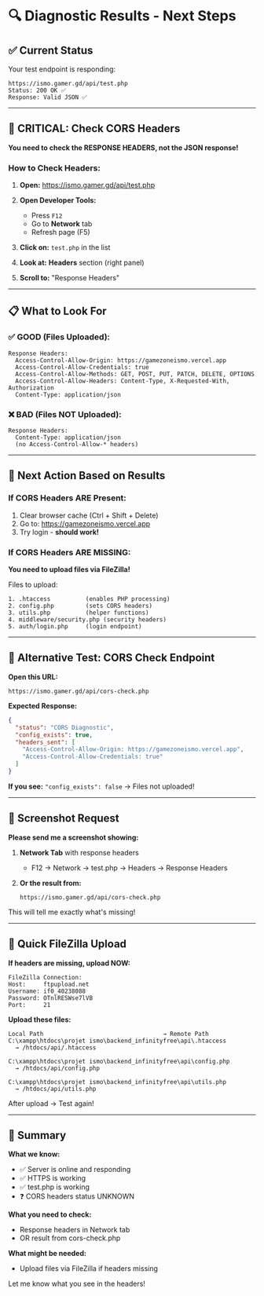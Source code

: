 # 🔍 Diagnostic Results - Next Steps

## ✅ Current Status

Your test endpoint is responding:
```
https://ismo.gamer.gd/api/test.php
Status: 200 OK ✅
Response: Valid JSON ✅
```

---

## 🚨 CRITICAL: Check CORS Headers

**You need to check the RESPONSE HEADERS, not the JSON response!**

### How to Check Headers:

1. **Open:** https://ismo.gamer.gd/api/test.php

2. **Open Developer Tools:**
   - Press `F12`
   - Go to **Network** tab
   - Refresh page (F5)

3. **Click on:** `test.php` in the list

4. **Look at:** **Headers** section (right panel)

5. **Scroll to:** "Response Headers"

---

## 📋 What to Look For

### ✅ GOOD (Files Uploaded):
```
Response Headers:
  Access-Control-Allow-Origin: https://gamezoneismo.vercel.app
  Access-Control-Allow-Credentials: true
  Access-Control-Allow-Methods: GET, POST, PUT, PATCH, DELETE, OPTIONS
  Access-Control-Allow-Headers: Content-Type, X-Requested-With, Authorization
  Content-Type: application/json
```

### ❌ BAD (Files NOT Uploaded):
```
Response Headers:
  Content-Type: application/json
  (no Access-Control-Allow-* headers)
```

---

## 🎯 Next Action Based on Results

### If CORS Headers ARE Present:
1. Clear browser cache (Ctrl + Shift + Delete)
2. Go to: https://gamezoneismo.vercel.app
3. Try login - **should work!**

### If CORS Headers ARE MISSING:
**You need to upload files via FileZilla!**

Files to upload:
```
1. .htaccess          (enables PHP processing)
2. config.php         (sets CORS headers)
3. utils.php          (helper functions)
4. middleware/security.php (security headers)
5. auth/login.php     (login endpoint)
```

---

## 🧪 Alternative Test: CORS Check Endpoint

**Open this URL:**
```
https://ismo.gamer.gd/api/cors-check.php
```

**Expected Response:**
```json
{
  "status": "CORS Diagnostic",
  "config_exists": true,
  "headers_sent": [
    "Access-Control-Allow-Origin: https://gamezoneismo.vercel.app",
    "Access-Control-Allow-Credentials: true"
  ]
}
```

**If you see:** `"config_exists": false` → Files not uploaded!

---

## 📸 Screenshot Request

**Please send me a screenshot showing:**

1. **Network Tab** with response headers
   - F12 → Network → test.php → Headers → Response Headers

2. **Or the result from:**
   ```
   https://ismo.gamer.gd/api/cors-check.php
   ```

This will tell me exactly what's missing!

---

## 🚀 Quick FileZilla Upload

**If headers are missing, upload NOW:**

```
FileZilla Connection:
Host:     ftpupload.net
Username: if0_40238088
Password: OTnlRESWse7lVB
Port:     21
```

**Upload these files:**
```
Local Path                                  → Remote Path
C:\xampp\htdocs\projet ismo\backend_infinityfree\api\.htaccess
  → /htdocs/api/.htaccess

C:\xampp\htdocs\projet ismo\backend_infinityfree\api\config.php
  → /htdocs/api/config.php

C:\xampp\htdocs\projet ismo\backend_infinityfree\api\utils.php
  → /htdocs/api/utils.php
```

After upload → Test again!

---

## 📝 Summary

**What we know:**
- ✅ Server is online and responding
- ✅ HTTPS is working
- ✅ test.php is working
- ❓ CORS headers status UNKNOWN

**What you need to check:**
- Response headers in Network tab
- OR result from cors-check.php

**What might be needed:**
- Upload files via FileZilla if headers missing

Let me know what you see in the headers!
